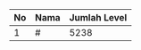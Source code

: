 | No | Nama            | Jumlah Level |
|----|-----------------|--------------|
| 1  | #    |    5238        |
